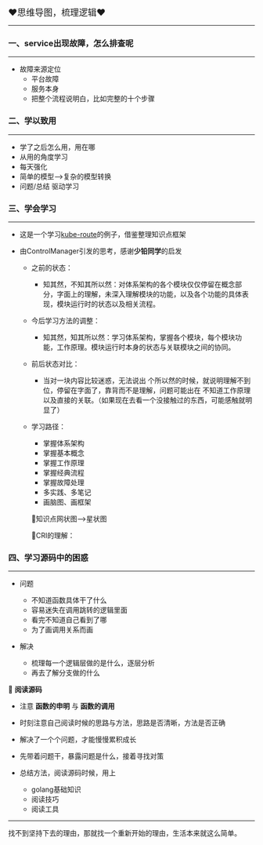 

<font size=4>❤️思维导图，梳理逻辑❤️</font>

***

### 一、service出现故障，怎么排查呢

***

* 故障来源定位
  * 平台故障
  * 服务本身
  * 把整个流程说明白，比如完整的十个步骤

### 二、学以致用

***

* 学了之后怎么用，用在哪
* 从用的角度学习
* 每天强化
* 简单的模型-->复杂的模型转换
* 问题/总结 驱动学习

### 三、学会学习

***

* 这是一个学习[kube-route](https://fuckcloudnative.io/posts/kube-router/#span-idinline-toc4span-%E9%97%AE%E9%A2%98%E8%A7%A3%E5%86%B3)的例子，借鉴整理知识点框架

  

* 由ControlManager引发的思考，感谢**少铅同学**的启发

  * 之前的状态：

    * 知其然，不知其所以然：对体系架构的各个模块仅仅停留在概念部分，字面上的理解，未深入理解模块的功能，以及各个功能的具体表现，模块运行时的状态以及相关流程。

    

  * 今后学习方法的调整：

    * 知其然，知其所以然：学习体系架构，掌握各个模块，每个模块功能，工作原理。模块运行时本身的状态与关联模块之间的协同。

    

  * 前后状态对比：

    * 当对一块内容比较迷惑，无法说出 个所以然的时候，就说明理解不到位，停留在字面了，靠背而不是理解，问题可能出在 不知道工作原理以及直接的关联。（如果现在去看一个没接触过的东西，可能感触就明显了）

    

  * 学习路径：

    * 掌握体系架构
    * 掌握基本概念
    * 掌握工作原理
    * 掌握经典流程
    * 掌握故障处理
    * 多实践、多笔记
    * 画脑图、画框架

    

    🚩知识点网状图-->星状图
    
    🚩CRI的理解：

### 四、学习源码中的困惑

***

* 问题
  * 不知道函数具体干了什么
  * 容易迷失在调用跳转的逻辑里面
  * 看完不知道自己看到了哪
  * 为了画调用关系而画
  
* 解决
  * 梳理每一个逻辑层做的是什么，逐层分析
  * 再去了解分支做的什么
  

  

🚩 **阅读源码**

* 注意 **函数的申明** 与 **函数的调用**

* 时刻注意自己阅读时候的思路与方法，思路是否清晰，方法是否正确

*  解决了一个个问题，才能慢慢累积成长
  
  * 先带着问题干，暴露问题是什么，接着寻找对策
  
* 总结方法，阅读源码时候，用上
  * golang基础知识
  * 阅读技巧
  * 阅读工具

***

找不到坚持下去的理由，那就找一个重新开始的理由，生活本来就这么简单。


